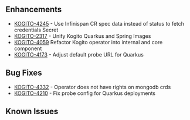 ## Enhancements  
- [KOGITO-4245](https://issues.redhat.com/browse/KOGITO-4245) - Use Infinispan CR spec data instead of status to fetch credentials Secret 
- [KOGITO-2317](https://issues.redhat.com/browse/KOGITO-2317) - Unify Kogito Quarkus and Spring Images
- [KOGITO-4059](https://issues.redhat.com/browse/KOGITO-4059) Refactor Kogito operator into internal and core component
- [KOGITO-4173](https://issues.redhat.com/browse/KOGITO-4173) - Adjust default probe URL for Quarkus

## Bug Fixes
- [KOGITO-4332](https://issues.redhat.com/browse/KOGITO-4332) - Operator does not have rights on mongodb crds
- [KOGITO-4210](https://issues.redhat.com/browse/KOGITO-4210) - Fix probe config for Quarkus deployments

## Known Issues

